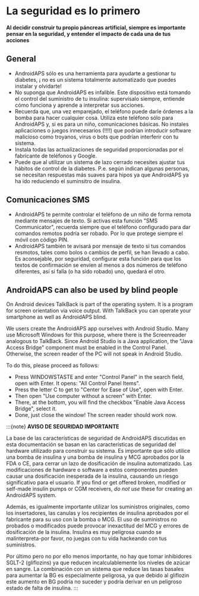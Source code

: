 # La seguridad es lo primero

**Al decidir construir tu propio páncreas artificial, siempre es importante pensar en la seguridad, y entender el impacto de cada una de tus acciones**

## General

- AndroidAPS sólo es una herramienta para ayudarte a gestionar tu diabetes, ¡ no es un sistema totalmente automatizado que puedes instalar y olvidarte!
- No suponga que AndroidAPS es infalible. Este dispositivo está tomando el control del suministro de tu insulina: supervísalo siempre, entiende cómo funciona y aprende a interpretar sus acciones.
- Recuerda que, una vez emparejado, el teléfono puede darle órdenes a la bomba para hacer cualquier cosa. Utiliza este teléfono sólo para AndroidAPS y, si es para un niño, comunicaciones básicas. No instales aplicaciones o juegos innecesarios (!!!!) que podrían introducir software malicioso como troyanos, virus o bots que podrían interferir con tu sistema.
- Instala todas las actualizaciones de seguridad proporcionadas por el fabricante de teléfonos y Google.
- Puede que al utilizar un sistema de lazo cerrado necesites ajustar tus hábitos de control de la diabetes. P.e. según indican algunas personas, se necesitan respuestas más suaves para hipos ya que AndroidAPS ya ha ido reduciendo el suminsitro de insulina.

## Comunicaciones SMS

- AndroidAPS te permite controlar el teléfono de un niño de forma remota mediante mensajes de texto. Si activas esta función "SMS Communicator", recuerda siempre que el teléfono configurado para dar comandos remotos podría ser robado. Por lo que protege siempre el móvil con código PIN.
- AndroidAPS también te avisará por mensaje de texto si tus comandos resmotos, tales como bolos o cambios de perfil, se han llevado a cabo. Es aconsejable, por seguridad, configurar esta función para que los textos de confirmación se envíen al menos a dos números de teléfono diferentes, así si falla (o ha sido robado) uno, quedará el otro.

## AndroidAPS can also be used by blind people

On Android devices TalkBack is part of the operating system. It is a program for screen orientation via voice output. With TalkBack you can operate your smartphone as well as AndroidAPS blind.

We users create the AndroidAPS app ourselves with Android Studio. Many use Microsoft Windows for this purpose, where there is the Screenreader analogous to TalkBack. Since Android Studio is a Java application, the "Java Access Bridge" component must be enabled in the Control Panel. Otherwise, the screen reader of the PC will not speak in Android Studio.

To do this, please proceed as follows:

- Press WINDOWSTASTE and enter "Control Panel" in the search field, open with Enter. It opens: "All Control Panel Items".
- Press the letter C to get to "Center for Ease of Use", open with Enter.
- Then open "Use computer without a screen" with Enter.
- There, at the bottom, you will find the checkbox "Enable Java Access Bridge", select it.
- Done, just close the window! The screen reader should work now.

:::{note}
**AVISO DE SEGURIDAD IMPORTANTE**

La base de las características de seguridad de AndroidAPS discutidas en esta documentación se basan en las características de seguridad del hardware utilizado para construir su sistema. Es importante que sólo utilice una bomba de insulina y una bomba de insulina y MCG aprobados por la FDA o CE, para cerrar un lazo de dosificación de insulina automatizado. Las modificaciones de hardware o software a estos componentes pueden causar una dosificación inesperada de la insulina, causando un riesgo significativo para el usuario. If you find or get offered broken, modified or self-made insulin pumps or CGM receivers, *do not use* these for creating an AndroidAPS system.

Además, es igualmente importante utilizar los suministros originales, como los insertadores, las canulas y los recipientes de insulina aprobados por el fabricante para su uso con la bomba o MCG. El uso de suministros no probados o modificados puede provocar inexactitud del MCG y errores de dosificación de la insulina. Insulina es muy peligrosa cuando se malinterpreta-por favor, no juegas con tu vida hackeando con tus suministros.

Por último pero no por ello menos importante, no hay que tomar inhibidores SGLT-2 (gliflozins) ya que reducen incalculablemente los niveles de azúcar en sangre.  La combinación con un sistema que reduce las tasas basales para aumentar la BG es especialmente peligrosa, ya que debido al gliflozin este aumento en BG podría no suceder y podría derivar en un peligroso estado de falta de insulina.
:::
